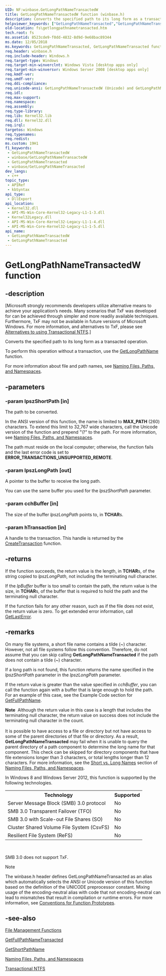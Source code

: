```yaml
---
UID: NF:winbase.GetLongPathNameTransactedW
title: GetLongPathNameTransactedW function (winbase.h)
description: Converts the specified path to its long form as a transacted operation.
helpviewer_keywords: ["GetLongPathNameTransacted","GetLongPathNameTransacted function [Files]","GetLongPathNameTransactedA","GetLongPathNameTransactedW","fs.getlongpathnametransacted","winbase/GetLongPathNameTransacted","winbase/GetLongPathNameTransactedA","winbase/GetLongPathNameTransactedW"]
old-location: fs\getlongpathnametransacted.htm
tech.root: fs
ms.assetid: 8523cde9-f0dd-4832-8d9d-9e68bac89344
ms.date: 12/05/2018
ms.keywords: GetLongPathNameTransacted, GetLongPathNameTransacted function [Files], GetLongPathNameTransactedA, GetLongPathNameTransactedW, fs.getlongpathnametransacted, winbase/GetLongPathNameTransacted, winbase/GetLongPathNameTransactedA, winbase/GetLongPathNameTransactedW
req.header: winbase.h
req.include-header: Windows.h
req.target-type: Windows
req.target-min-winverclnt: Windows Vista [desktop apps only]
req.target-min-winversvr: Windows Server 2008 [desktop apps only]
req.kmdf-ver: 
req.umdf-ver: 
req.ddi-compliance: 
req.unicode-ansi: GetLongPathNameTransactedW (Unicode) and GetLongPathNameTransactedA (ANSI)
req.idl: 
req.max-support: 
req.namespace: 
req.assembly: 
req.type-library: 
req.lib: Kernel32.lib
req.dll: Kernel32.dll
req.irql: 
targetos: Windows
req.typenames: 
req.redist: 
ms.custom: 19H1
f1_keywords:
 - GetLongPathNameTransactedW
 - winbase/GetLongPathNameTransactedW
 - GetLongPathNameTransacted
 - winbase/GetLongPathNameTransacted
dev_langs:
 - c++
topic_type:
 - APIRef
 - kbSyntax
api_type:
 - DllExport
api_location:
 - Kernel32.dll
 - API-MS-Win-Core-Kernel32-Legacy-L1-1-3.dll
 - Kernel32Legacy.dll
 - API-MS-Win-Core-Kernel32-Legacy-L1-1-4.dll
 - API-MS-Win-Core-Kernel32-Legacy-L1-1-5.dll
api_name:
 - GetLongPathNameTransactedW
 - GetLongPathNameTransacted
---
```


# GetLongPathNameTransactedW function


## -description

<p class="CCE_Message">[Microsoft strongly recommends developers utilize alternative means to achieve your 
    application’s needs. Many scenarios that TxF was developed for can be achieved through simpler and more readily 
    available techniques. Furthermore, TxF may not be available in future versions of Microsoft Windows. For more 
    information, and alternatives to TxF, please see 
    <a href="/windows/desktop/FileIO/deprecation-of-txf">Alternatives to using Transactional NTFS</a>.]

Converts the specified path to its long form as a transacted operation.

To perform this operation without a transaction, use the 
    <a href="/windows/desktop/api/fileapi/nf-fileapi-getlongpathnamea">GetLongPathName</a> function.

For more information about file and path names, see 
    <a href="/windows/desktop/FileIO/naming-a-file">Naming Files, Paths, and Namespaces</a>.

## -parameters

### -param lpszShortPath [in]

The path to be converted.

In the ANSI version of this function, the name is limited to <b>MAX_PATH</b> (260) 
       characters. To extend this limit to 32,767 wide characters, call the Unicode version of the function and 
       prepend "\\?\" to the path. For more information, see 
      <a href="/windows/desktop/FileIO/naming-a-file">Naming Files, Paths, and Namespaces</a>.

The path must reside on the local computer; otherwise, the function fails and the last error code is set to 
      <b>ERROR_TRANSACTIONS_UNSUPPORTED_REMOTE</b>.

### -param lpszLongPath [out]

A pointer to the buffer to receive the long path.

You can use the same buffer you used for the <i>lpszShortPath</i> parameter.

### -param cchBuffer [in]

The size of the buffer <i>lpszLongPath</i> points to, in 
      <b>TCHAR</b>s.

### -param hTransaction [in]

A handle to the transaction. This handle is returned by the 
      <a href="/windows/desktop/api/ktmw32/nf-ktmw32-createtransaction">CreateTransaction</a> function.

## -returns

If the function succeeds, the return value is the length, in <b>TCHAR</b>s, of the 
       string copied to <i>lpszLongPath</i>, not including the terminating null character.

If the <i>lpBuffer</i> buffer is too small to contain the path, the return value is the 
       size, in <b>TCHAR</b>s, of the buffer that is required to hold the path and the 
       terminating null character.

If the function fails for any other reason, such as if the file does not exist, the return value is zero. To 
       get extended error information, call 
       <a href="/windows/desktop/api/errhandlingapi/nf-errhandlingapi-getlasterror">GetLastError</a>.

## -remarks

On many file systems, a short file name contains a tilde (~) character. However, not all file systems follow 
    this convention. Therefore, do not assume that you can skip calling 
    <b>GetLongPathNameTransacted</b> if the path does not 
    contain a tilde (~) character.

If a long path is not found, this function returns the name specified in the 
    <i>lpszShortPath</i> parameter in the <i>lpszLongPath</i> parameter.

If the return value is greater than the value specified in <i>cchBuffer</i>, you can call 
    the function again with a buffer that is large enough to hold the path. For an example of this case, see the 
    Example Code section for <a href="/windows/desktop/api/fileapi/nf-fileapi-getfullpathnamea">GetFullPathName</a>.

<div class="alert"><b>Note</b>  Although the return value in this case is a length that includes the terminating null character, the return 
     value on success does not include the terminating null character in the count.</div>
<div> </div>
It is possible to have access to a file or directory but not have access to some of the parent directories of 
    that file or directory. As a result, 
    <b>GetLongPathNameTransacted</b> may fail when it is 
    unable to query the parent directory of a path component to determine the long name for that component. This check 
    can be skipped for directory components that have file extensions longer than 3 characters, or total lengths 
    longer than 12 characters. For more information, see the 
    <a href="/windows/desktop/FileIO/naming-a-file">Short vs. Long Names</a> section of 
    <a href="/windows/desktop/FileIO/naming-a-file">Naming Files, Paths, and Namespaces</a>.

In Windows 8 and Windows Server 2012, this function is supported by the following technologies.

<table>
<tr>
<th>Technology</th>
<th>Supported</th>
</tr>
<tr>
<td>
Server Message Block (SMB) 3.0 protocol

</td>
<td>
No

</td>
</tr>
<tr>
<td>
SMB 3.0 Transparent Failover (TFO)

</td>
<td>
No

</td>
</tr>
<tr>
<td>
SMB 3.0 with Scale-out File Shares (SO)

</td>
<td>
No

</td>
</tr>
<tr>
<td>
Cluster Shared Volume File System (CsvFS)

</td>
<td>
No

</td>
</tr>
<tr>
<td>
Resilient File System (ReFS)

</td>
<td>
No

</td>
</tr>
</table>
 

SMB 3.0 does not support TxF.





> [!NOTE]
> The winbase.h header defines GetLongPathNameTransacted as an alias which automatically selects the ANSI or Unicode version of this function based on the definition of the UNICODE preprocessor constant. Mixing usage of the encoding-neutral alias with code that not encoding-neutral can lead to mismatches that result in compilation or runtime errors. For more information, see [Conventions for Function Prototypes](/windows/win32/intl/conventions-for-function-prototypes).

## -see-also

<a href="/windows/desktop/FileIO/file-management-functions">File Management Functions</a>



<a href="/windows/desktop/api/winbase/nf-winbase-getfullpathnametransacteda">GetFullPathNameTransacted</a>



<a href="/windows/desktop/api/fileapi/nf-fileapi-getshortpathnamew">GetShortPathName</a>



<a href="/windows/desktop/FileIO/naming-a-file">Naming Files, Paths, and Namespaces</a>



<a href="/windows/desktop/FileIO/transactional-ntfs-portal">Transactional NTFS</a>

